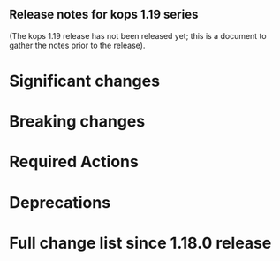 ## Release notes for kops 1.19 series

(The kops 1.19 release has not been released yet; this is a document to gather the notes prior to the release).

# Significant changes

# Breaking changes

# Required Actions

# Deprecations

# Full change list since 1.18.0 release
